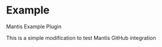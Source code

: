 Example
=======

Mantis Example Plugin

This is a simple modification to test Mantis GitHub integration
